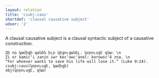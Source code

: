 ```yaml
---
layout: relation
title: 'csubj:caus'
shortdef: 'clausal causative subject'
udver: '2'
---
```


A clausal causative subject is a clausal syntactic subject of a causative construction.

~~~ sdparse
Զի որ կամիցի զանձն իւր կեցուցանել. կորուսցէ զնա: \n
Zi or kamicʻi zanjn iwr kecʻowcʻanel: korowscʻē zna. \n
“For whoever wants to save his life will lose it.” (Luke 9:24).
csubj:caus(կորուսցէ, կամիցի)
obj(կորուսցէ, զնա)
~~~

<!-- Interlanguage links updated Út 9. května 2023, 20:04:10 CEST -->
